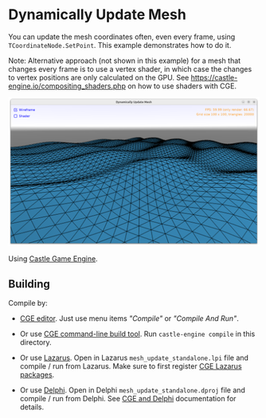 # Dynamically Update Mesh

You can update the mesh coordinates often, even every frame, using `TCoordinateNode.SetPoint`. This example demonstrates how to do it.

Note: Alternative approach (not shown in this example) for a mesh that changes every frame is to use a vertex shader, in which case the changes to vertex positions are only calculated on the GPU. See https://castle-engine.io/compositing_shaders.php on how to use shaders with CGE.

![screenshot](screenshot.png)

Using [Castle Game Engine](https://castle-engine.io/).

## Building

Compile by:

- [CGE editor](https://castle-engine.io/editor). Just use menu items _"Compile"_ or _"Compile And Run"_.

- Or use [CGE command-line build tool](https://castle-engine.io/build_tool). Run `castle-engine compile` in this directory.

- Or use [Lazarus](https://www.lazarus-ide.org/). Open in Lazarus `mesh_update_standalone.lpi` file and compile / run from Lazarus. Make sure to first register [CGE Lazarus packages](https://castle-engine.io/lazarus).

- Or use [Delphi](https://www.embarcadero.com/products/Delphi). Open in Delphi `mesh_update_standalone.dproj` file and compile / run from Delphi. See [CGE and Delphi](https://castle-engine.io/delphi) documentation for details.